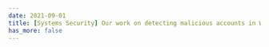 ```yaml
---
date: 2021-09-01
title: [Systems Security] Our work on detecting malicious accounts in WeChat is accepted by ACSAC'21.
has_more: false
---
```

